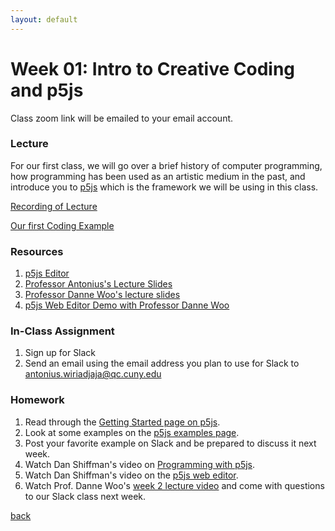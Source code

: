 ```yaml
---
layout: default
---
```


# Week 01: Intro to Creative Coding and p5js

Class zoom link will be emailed to your email account.

### Lecture
For our first class, we will go over a brief history of computer programming, how programming has been used as an artistic medium in the past, and introduce you to [p5js](https://p5js.org/) which is the framework we will be using in this class.

[Recording of Lecture](https://www.dropbox.com/scl/fi/k50hu9o6gcdfp12z1umvj/creativeCodingWeek1.mp4?rlkey=0w81zq1gunvdjt2b3zurhkrcl&dl=0)

[Our first Coding Example](https://editor.p5js.org/awcuny/sketches/yEZxJ-DV1)

### Resources
1. [p5js Editor](http://editor.p5js.org/)
2. [Professor Antonius's Lecture Slides](https://docs.google.com/presentation/d/1efzNpJpwHdZ4U0NdgKh8W72eUMDJI1gUNuX5NtvGVzg/edit?usp=sharing)
3. [Professor Danne Woo's lecture slides](https://teaching-files.s3.us-east-2.amazonaws.com/creativecoding/lectures/creativecoding_week01.pdf)
4. [p5js Web Editor Demo with Professor Danne Woo](https://www.youtube.com/watch?v=edJKmfNq8Xg)

### In-Class Assignment
1. Sign up for Slack
2. Send an email using the email address you plan to use for Slack to [antonius.wiriadjaja@qc.cuny.edu](mailto:antonius.wiriadjaja@qc.cuny.edul)

### Homework
1. Read through the [Getting Started page on p5js](https://p5js.org/get-started/).
2. Look at some examples on the [p5js examples page](https://p5js.org/examples/).
3. Post your favorite example on Slack and be prepared to discuss it next week.
4. Watch Dan Shiffman's video on [Programming with p5js](https://www.youtube.com/watch?v=yPWkPOfnGsw).
5. Watch Dan Shiffman's video on the [p5js web editor](https://www.youtube.com/watch?v=MXs1cOlidWs).
6. Watch Prof. Danne Woo's [week 2 lecture video](https://youtu.be/fbWIolOqIqM) and come with questions to our Slack class next week.

[back](./)
